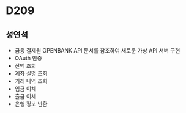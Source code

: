 # D209

## 성연석

- 금융 결제원 OPENBANK API 문서를 참조하여 새로운 가상 API 서버 구현
- OAuth 인증
- 잔액 조회
- 계좌 실명 조회
- 거래 내역 조회
- 입금 이체
- 출금 이체
- 은행 정보 반환
